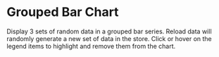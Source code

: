# Grouped Bar Chart #

Display 3 sets of random data in a grouped bar series. Reload data will randomly generate a new set of data in the store. Click or hover on the legend items to highlight and remove them from the chart.
